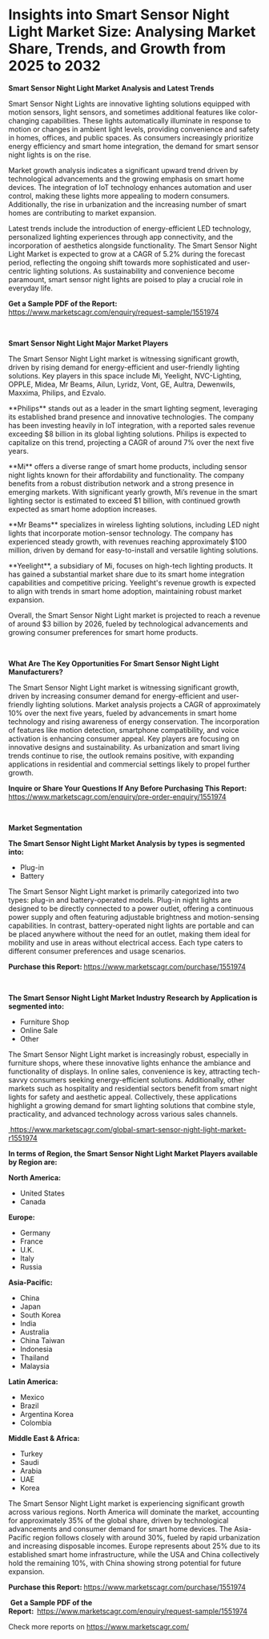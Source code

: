 <p><h1>Insights into Smart Sensor Night Light Market Size: Analysing Market Share, Trends, and Growth from 2025 to 2032</h1></p><p><strong>Smart Sensor Night Light Market Analysis and Latest Trends</strong></p>
<p><p>Smart Sensor Night Lights are innovative lighting solutions equipped with motion sensors, light sensors, and sometimes additional features like color-changing capabilities. These lights automatically illuminate in response to motion or changes in ambient light levels, providing convenience and safety in homes, offices, and public spaces. As consumers increasingly prioritize energy efficiency and smart home integration, the demand for smart sensor night lights is on the rise.</p><p>Market growth analysis indicates a significant upward trend driven by technological advancements and the growing emphasis on smart home devices. The integration of IoT technology enhances automation and user control, making these lights more appealing to modern consumers. Additionally, the rise in urbanization and the increasing number of smart homes are contributing to market expansion.</p><p>Latest trends include the introduction of energy-efficient LED technology, personalized lighting experiences through app connectivity, and the incorporation of aesthetics alongside functionality. The Smart Sensor Night Light Market is expected to grow at a CAGR of 5.2% during the forecast period, reflecting the ongoing shift towards more sophisticated and user-centric lighting solutions. As sustainability and convenience become paramount, smart sensor night lights are poised to play a crucial role in everyday life.</p></p>
<p><strong>Get a Sample PDF of the Report:&nbsp;</strong> <a href="https://www.marketscagr.com/enquiry/request-sample/1551974?utm_campaign=1126&utm_medium=2&utm_source=Github&utm_content=ia&utm_term=06022025&utm_id=smart-sensor-night-light">https://www.marketscagr.com/enquiry/request-sample/1551974</a></p>
<p>&nbsp;</p>
<p><strong>Smart Sensor Night Light Major Market Players</strong></p>
<p><p>The Smart Sensor Night Light market is witnessing significant growth, driven by rising demand for energy-efficient and user-friendly lighting solutions. Key players in this space include Mi, Yeelight, NVC-Lighting, OPPLE, Midea, Mr Beams, Ailun, Lyridz, Vont, GE, Aultra, Dewenwils, Maxxima, Philips, and Ezvalo.</p><p>**Philips** stands out as a leader in the smart lighting segment, leveraging its established brand presence and innovative technologies. The company has been investing heavily in IoT integration, with a reported sales revenue exceeding $8 billion in its global lighting solutions. Philips is expected to capitalize on this trend, projecting a CAGR of around 7% over the next five years.</p><p>**Mi** offers a diverse range of smart home products, including sensor night lights known for their affordability and functionality. The company benefits from a robust distribution network and a strong presence in emerging markets. With significant yearly growth, Mi’s revenue in the smart lighting sector is estimated to exceed $1 billion, with continued growth expected as smart home adoption increases.</p><p>**Mr Beams** specializes in wireless lighting solutions, including LED night lights that incorporate motion-sensor technology. The company has experienced steady growth, with revenues reaching approximately $100 million, driven by demand for easy-to-install and versatile lighting solutions.</p><p>**Yeelight**, a subsidiary of Mi, focuses on high-tech lighting products. It has gained a substantial market share due to its smart home integration capabilities and competitive pricing. Yeelight's revenue growth is expected to align with trends in smart home adoption, maintaining robust market expansion.</p><p>Overall, the Smart Sensor Night Light market is projected to reach a revenue of around $3 billion by 2026, fueled by technological advancements and growing consumer preferences for smart home products.</p></p>
<p>&nbsp;</p>
<p><strong>What Are The Key Opportunities For Smart Sensor Night Light Manufacturers?</strong></p>
<p><p>The Smart Sensor Night Light market is witnessing significant growth, driven by increasing consumer demand for energy-efficient and user-friendly lighting solutions. Market analysis projects a CAGR of approximately 10% over the next five years, fueled by advancements in smart home technology and rising awareness of energy conservation. The incorporation of features like motion detection, smartphone compatibility, and voice activation is enhancing consumer appeal. Key players are focusing on innovative designs and sustainability. As urbanization and smart living trends continue to rise, the outlook remains positive, with expanding applications in residential and commercial settings likely to propel further growth.</p></p>
<p><strong>Inquire or Share Your Questions If Any Before Purchasing This Report:</strong> <a href="https://www.marketscagr.com/enquiry/pre-order-enquiry/1551974?utm_campaign=1126&utm_medium=2&utm_source=Github&utm_content=ia&utm_term=06022025&utm_id=smart-sensor-night-light">https://www.marketscagr.com/enquiry/pre-order-enquiry/1551974</a></p>
<p>&nbsp;</p>
<p><strong>Market Segmentation</strong></p>
<p><strong>The Smart Sensor Night Light Market Analysis by types is segmented into:</strong></p>
<p><ul><li>Plug-in</li><li>Battery</li></ul></p>
<p><p>The Smart Sensor Night Light market is primarily categorized into two types: plug-in and battery-operated models. Plug-in night lights are designed to be directly connected to a power outlet, offering a continuous power supply and often featuring adjustable brightness and motion-sensing capabilities. In contrast, battery-operated night lights are portable and can be placed anywhere without the need for an outlet, making them ideal for mobility and use in areas without electrical access. Each type caters to different consumer preferences and usage scenarios.</p></p>
<p><strong>Purchase this Report:&nbsp;</strong><a href="https://www.marketscagr.com/purchase/1551974?utm_campaign=1126&utm_medium=2&utm_source=Github&utm_content=ia&utm_term=06022025&utm_id=smart-sensor-night-light">https://www.marketscagr.com/purchase/1551974</a></p>
<p>&nbsp;</p>
<p><strong>The Smart Sensor Night Light Market Industry Research by Application is segmented into:</strong></p>
<p><ul><li>Furniture Shop</li><li>Online Sale</li><li>Other</li></ul></p>
<p><p>The Smart Sensor Night Light market is increasingly robust, especially in furniture shops, where these innovative lights enhance the ambiance and functionality of displays. In online sales, convenience is key, attracting tech-savvy consumers seeking energy-efficient solutions. Additionally, other markets such as hospitality and residential sectors benefit from smart night lights for safety and aesthetic appeal. Collectively, these applications highlight a growing demand for smart lighting solutions that combine style, practicality, and advanced technology across various sales channels.</p></p>
<p><a href="https://www.marketscagr.com/global-smart-sensor-night-light-market-r1551974?utm_campaign=1126&utm_medium=2&utm_source=Github&utm_content=ia&utm_term=06022025&utm_id=smart-sensor-night-light">&nbsp;https://www.marketscagr.com/global-smart-sensor-night-light-market-r1551974</a></p>
<p><strong>In terms of Region, the Smart Sensor Night Light Market Players available by Region are:</strong></p>
<p>
    <p> <strong> North America: </strong>
        <ul>
            <li>United States</li>
            <li>Canada</li>
        </ul>
        </p> 
    <p> <strong> Europe: </strong>
        <ul>
            <li>Germany</li>
            <li>France</li>
            <li>U.K.</li>
            <li>Italy</li>
            <li>Russia</li>
        </ul>
        </p> 
    <p> <strong> Asia-Pacific: </strong>
        <ul>
            <li>China</li>
            <li>Japan</li>
            <li>South Korea</li>
            <li>India</li>
            <li>Australia</li>
            <li>China Taiwan</li>
            <li>Indonesia</li>
            <li>Thailand</li>
            <li>Malaysia</li>
        </ul>
        </p> 
    <p> <strong> Latin America: </strong>
        <ul>
            <li>Mexico</li>
            <li>Brazil</li>
            <li>Argentina Korea</li>
            <li>Colombia</li>
        </ul>
        </p> 
    <p> <strong> Middle East & Africa: </strong>
        <ul>
            <li>Turkey</li>
            <li>Saudi</li>
            <li>Arabia</li>
            <li>UAE</li>
            <li>Korea</li>
        </ul>
    </p>
    </p>
<p><p>The Smart Sensor Night Light market is experiencing significant growth across various regions. North America will dominate the market, accounting for approximately 35% of the global share, driven by technological advancements and consumer demand for smart home devices. The Asia-Pacific region follows closely with around 30%, fueled by rapid urbanization and increasing disposable incomes. Europe represents about 25% due to its established smart home infrastructure, while the USA and China collectively hold the remaining 10%, with China showing strong potential for future expansion.</p></p>
<p><strong>Purchase this Report: </strong><a href="https://www.marketscagr.com/purchase/1551974?utm_campaign=1126&utm_medium=2&utm_source=Github&utm_content=ia&utm_term=06022025&utm_id=smart-sensor-night-light">https://www.marketscagr.com/purchase/1551974</a></p>
<p>&nbsp;<strong>Get a Sample PDF of the Report:&nbsp;&nbsp;</strong><a href="https://www.marketscagr.com/enquiry/request-sample/1551974?utm_campaign=1126&utm_medium=2&utm_source=Github&utm_content=ia&utm_term=06022025&utm_id=smart-sensor-night-light">https://www.marketscagr.com/enquiry/request-sample/1551974</a></p>
<p><strong></strong></p>
<p>Check more reports on <a href="https://www.marketscagr.com/?utm_campaign=1126&utm_medium=2&utm_source=Github&utm_content=ia&utm_term=06022025&utm_id=smart-sensor-night-light">https://www.marketscagr.com/</a></p>